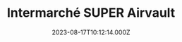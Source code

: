 ---
date: 2023-08-17T10:12:14.000Z
title: Intermarché SUPER Airvault
latitude: 46.82625820321227
longitude: -0.1271943835874708
category: checkin
---